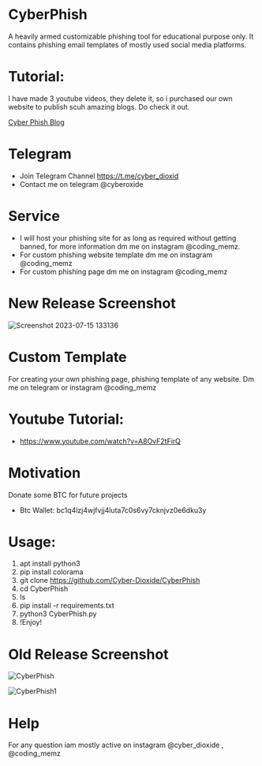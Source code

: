 # CyberPhish
A heavily armed customizable phishing tool for educational purpose only. It contains phishing email templates of mostly used social media platforms.
# Tutorial:
I have made 3 youtube videos, they delete it, so i purchased our own website to publish scuh amazing blogs. Do check it out.

[Cyber Phish Blog](https://www.cyberdioxide.com/2023/11/cyber-phish-next-generation-of-phishing.html)

# Telegram
* Join Telegram Channel https://t.me/cyber_dioxid
* Contact me on telegram @cyberoxide

# Service
* I will host your phishing site for as long as required without getting banned, for more information dm me on instagram @coding_memz.
* For custom phishing website template dm me on instagram @coding_memz
* For custom phishing page dm me on instagram @coding_memz

# New Release Screenshot
![Screenshot 2023-07-15 133136](https://github.com/Cyber-Dioxide/CyberPhish/assets/93708296/b993cdf0-c884-4423-a775-cc3c58c895c8)

# Custom Template
For creating your own phishing page, phishing template of any website. Dm me on telegram or instagram @coding_memz

# Youtube Tutorial:
- https://www.youtube.com/watch?v=A8OvF2tFirQ

# Motivation
Donate some BTC for future projects
* Btc Wallet: bc1q4lzj4wjfvjj4luta7c0s6vy7cknjvz0e6dku3y

# Usage:
1. apt install python3
2. pip install colorama
3. git clone https://github.com/Cyber-Dioxide/CyberPhish
4. cd CyberPhish
5. ls
6. pip install -r requirements.txt
7. python3 CyberPhish.py
8. !Enjoy!


# Old Release Screenshot
![CyberPhish](https://user-images.githubusercontent.com/93708296/184074653-fc349ee4-2fe8-4ba7-be34-a8be88bcd4b2.png)

![CyberPhish1](https://user-images.githubusercontent.com/93708296/184074663-3e93f31c-c819-459f-ac7e-93e9d369b45c.png)


# Help
For any question iam mostly active on instagram @cyber_dioxide , @coding_memz

